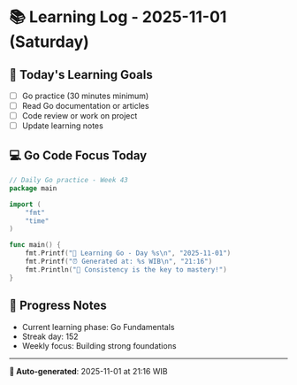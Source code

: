 # 📚 Learning Log - 2025-11-01 (Saturday)

## 🎯 Today's Learning Goals
- [ ] Go practice (30 minutes minimum)
- [ ] Read Go documentation or articles
- [ ] Code review or work on project
- [ ] Update learning notes

## 💻 Go Code Focus Today
```go
// Daily Go practice - Week 43
package main

import (
    "fmt"
    "time"
)

func main() {
    fmt.Printf("🚀 Learning Go - Day %s\n", "2025-11-01")
    fmt.Printf("⏰ Generated at: %s WIB\n", "21:16")
    fmt.Println("💪 Consistency is the key to mastery!")
}
```

## 🌟 Progress Notes
- Current learning phase: Go Fundamentals
- Streak day: 152
- Weekly focus: Building strong foundations

---
**🤖 Auto-generated**: 2025-11-01 at 21:16 WIB
